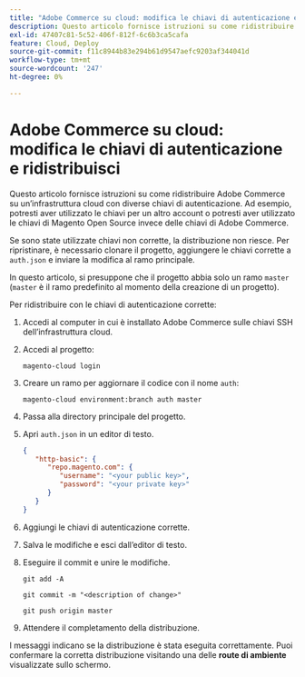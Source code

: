 ```yaml
---
title: "Adobe Commerce su cloud: modifica le chiavi di autenticazione e ridistribuisci"
description: Questo articolo fornisce istruzioni su come ridistribuire Adobe Commerce su un’infrastruttura cloud con diverse chiavi di autenticazione. Ad esempio, potresti aver utilizzato le chiavi per un altro account o potresti aver utilizzato le chiavi di Magento Open Source invece delle chiavi di Adobe Commerce.
exl-id: 47407c81-5c52-406f-812f-6c6b3ca5cafa
feature: Cloud, Deploy
source-git-commit: f11c8944b83e294b61d9547aefc9203af344041d
workflow-type: tm+mt
source-wordcount: '247'
ht-degree: 0%

---
```


# Adobe Commerce su cloud: modifica le chiavi di autenticazione e ridistribuisci

Questo articolo fornisce istruzioni su come ridistribuire Adobe Commerce su un’infrastruttura cloud con diverse chiavi di autenticazione. Ad esempio, potresti aver utilizzato le chiavi per un altro account o potresti aver utilizzato le chiavi di Magento Open Source invece delle chiavi di Adobe Commerce.

Se sono state utilizzate chiavi non corrette, la distribuzione non riesce. Per ripristinare, è necessario clonare il progetto, aggiungere le chiavi corrette a `auth.json` e inviare la modifica al ramo principale.

In questo articolo, si presuppone che il progetto abbia solo un ramo `master` (`master` è il ramo predefinito al momento della creazione di un progetto).

Per ridistribuire con le chiavi di autenticazione corrette:

1. Accedi al computer in cui è installato Adobe Commerce sulle chiavi SSH dell’infrastruttura cloud.
1. Accedi al progetto:

   ```
   magento-cloud login
   ```

1. Creare un ramo per aggiornare il codice con il nome `auth`:

   ```
   magento-cloud environment:branch auth master
   ```

1. Passa alla directory principale del progetto.
1. Apri `auth.json` in un editor di testo.

   ```json
   {
      "http-basic": {
         "repo.magento.com": {
            "username": "<your public key>",
            "password": "<your private key>"
         }
      }
   }
   ```

1. Aggiungi le chiavi di autenticazione corrette.
1. Salva le modifiche e esci dall’editor di testo.
1. Eseguire il commit e unire le modifiche.

   ```
   git add -A
   ```

   ```
   git commit -m "<description of change>"
   ```

   ```
   git push origin master
   ```

1. Attendere il completamento della distribuzione.

I messaggi indicano se la distribuzione è stata eseguita correttamente. Puoi confermare la corretta distribuzione visitando una delle **route di ambiente** visualizzate sullo schermo.
